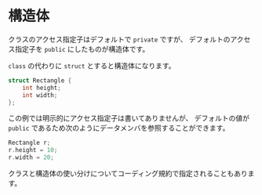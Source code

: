 # 構造体

クラスのアクセス指定子はデフォルトで `private` ですが、
デフォルトのアクセス指定子を `public` にしたものが構造体です。

`class` の代わりに `struct` とすると構造体になります。

```cpp
struct Rectangle {
    int height;
    int width;
};
```

この例では明示的にアクセス指定子は書いてありませんが、
デフォルトの値が `public` であるため次のようにデータメンバを参照することができます。

```cpp
Rectangle r;
r.height = 10;
r.width = 20;
```

クラスと構造体の使い分けについてコーディング規約で指定されることもあります。
